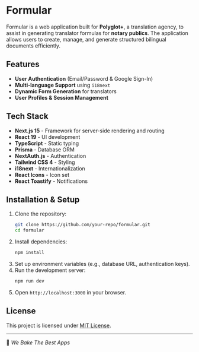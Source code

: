 # Formular

Formular is a web application built for **Polyglot+**, a translation agency, to assist in generating translator formulas for **notary publics**. The application allows users to create, manage, and generate structured bilingual documents efficiently.

## Features

- **User Authentication** (Email/Password & Google Sign-In)
- **Multi-language Support** using `i18next`
- **Dynamic Form Generation** for translators
- **User Profiles & Session Management**

## Tech Stack

- **Next.js 15** - Framework for server-side rendering and routing
- **React 19** - UI development
- **TypeScript** - Static typing
- **Prisma** - Database ORM
- **NextAuth.js** - Authentication
- **Tailwind CSS 4** - Styling
- **i18next** - Internationalization
- **React Icons** - Icon set
- **React Toastify** - Notifications

## Installation & Setup

1. Clone the repository:
   ```sh
   git clone https://github.com/your-repo/formular.git
   cd formular
   ```
2. Install dependencies:
   ```sh
   npm install
   ```
3. Set up environment variables (e.g., database URL, authentication keys).
4. Run the development server:
   ```sh
   npm run dev
   ```
5. Open `http://localhost:3000` in your browser.

## License

This project is licensed under [MIT License](LICENSE).

---

🥐 _We Bake The Best Apps_
